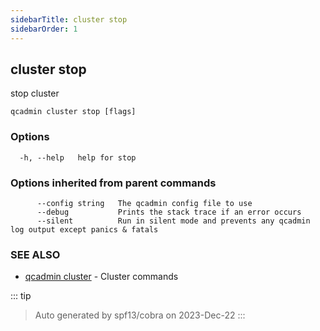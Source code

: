 ```yaml
---
sidebarTitle: cluster stop
sidebarOrder: 1
---
```


## cluster stop<Badge type="tip" text="3.0.0" />

stop cluster

```
qcadmin cluster stop [flags]
```

### Options

```
  -h, --help   help for stop
```

### Options inherited from parent commands

```
      --config string   The qcadmin config file to use
      --debug           Prints the stack trace if an error occurs
      --silent          Run in silent mode and prevents any qcadmin log output except panics & fatals
```

### SEE ALSO

* [qcadmin cluster](cluster.md)	 - Cluster commands

::: tip
>Auto generated by spf13/cobra on 2023-Dec-22
:::